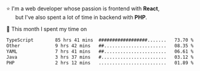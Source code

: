 ⭐ I'm a web developer whose passion is frontend with <b>React</b>,<br/>
&nbsp; &nbsp; &nbsp; but I've also spent a lot of time in backend with <b>PHP</b>.

📅 This month I spent my time on

<!--START_SECTION:waka-->

```txt
TypeScript        85 hrs 41 mins  ##################.......   73.70 %
Other             9 hrs 42 mins   ##.......................   08.35 %
YAML              7 hrs 41 mins   ##.......................   06.61 %
Java              3 hrs 37 mins   #........................   03.12 %
PHP               2 hrs 12 mins   .........................   01.89 %
```

<!--END_SECTION:waka-->
